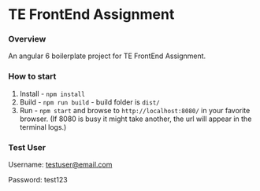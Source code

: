 # TE FrontEnd Assignment

### Overview
An angular 6 boilerplate project for TE FrontEnd Assignment.

### How to start
1. Install - `npm install`
2. Build - `npm run build` - build folder is `dist/`
3. Run - `npm start` and browse to `http://localhost:8080/` in your favorite browser. 
(If 8080 is busy it might take another, the url will appear in the terminal logs.)

### Test User
Username: testuser@email.com

Password: test123
